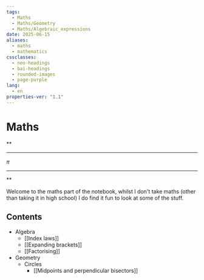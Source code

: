 ```yaml
---
tags:
  - Maths
  - Maths/Geometry
  - Maths/Algebraic_expressions
date: 2025-06-15
aliases:
  - maths
  - mathematics
cssclasses:
  - neo-headings
  - bai-headings
  - rounded-images
  - page-purple
lang:
  - en
properties-ver: "1.1"
---
```

# Maths 
<div class="X42-star-break-line-container">
<p class="X42-star-break-line">**</p>
<hr>
<p class="X42-star-break-nsp"><i style="font-family:sans;">π</i></p>
<hr>
<p class="X42-star-break-line">**</p>
</div>

Welcome to the maths part of the notebook, whilst I don't take maths (other than taking it in high school) I do find it fun to look at some of the stuff.
## Contents
- Algebra
    - [[Index laws]]
    - [[Expanding brackets]]
    - [[Factorising]]
- Geometry
    - Circles
        - [[Midpoints and perpendicular bisectors]]